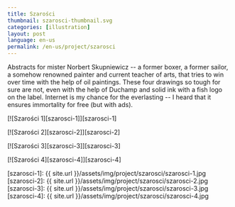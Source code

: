 ```yaml
---
title: Szarości
thumbnail: szarosci-thumbnail.svg
categories: [illustration]
layout: post
language: en-us
permalink: /en-us/project/szarosci
---
```


Abstracts for mister Norbert Skupniewicz -- a former boxer, a former sailor, a somehow renowned painter and current teacher of arts, that tries to win over time with the help of oil paintings. These four drawings so tough for sure are not, even with the help of Duchamp and solid ink with a fish logo on the label. Internet is my chance for the everlasting -- I heard that it ensures immortality for free (but with ads).

[![Szarości 1][szarosci-1]][szarosci-1]

[![Szarości 2][szarosci-2]][szarosci-2]

[![Szarości 3][szarosci-3]][szarosci-3]

[![Szarości 4][szarosci-4]][szarosci-4]

[szarosci-1]: {{ site.url }}/assets/img/project/szarosci/szarosci-1.jpg
[szarosci-2]: {{ site.url }}/assets/img/project/szarosci/szarosci-2.jpg
[szarosci-3]: {{ site.url }}/assets/img/project/szarosci/szarosci-3.jpg
[szarosci-4]: {{ site.url }}/assets/img/project/szarosci/szarosci-4.jpg